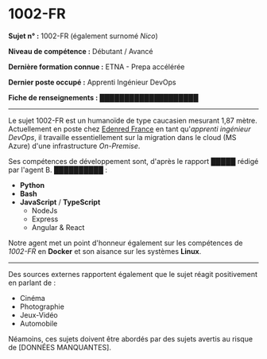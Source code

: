 # 1002-FR

**Sujet n° :** 1002-FR (également surnomé *Nico*)

**Niveau de compétence :** Débutant / Avancé

**Dernière formation connue :** ETNA - Prepa accélérée

**Dernier poste occupé :** Apprenti Ingénieur DevOps

**Fiche de renseignements :** [████████████████████](Administratif/contact.md)

---

Le sujet 1002-FR est un humanoïde de type caucasien mesurant 1,87 mètre. Actuellement en poste chez [Edenred France](https://www.edenred.fr/) en tant qu'*apprenti ingénieur DevOps*, il travaille essentiellement sur la migration dans le cloud (MS Azure) d'une infrastructure *On-Premise*.

Ses compétences de développement sont, d'après le rapport **█████** rédigé par l'agent B. ██████████ :
- **Python**
- **Bash**
- **JavaScript** / **TypeScript**
  - NodeJs
  - Express
  - Angular & React

Notre agent met un point d'honneur également sur les compétences de *1002-FR* en **Docker** et son aisance sur les systèmes **Linux**.

---

Des sources externes rapportent également que le sujet réagit positivement en parlant de :
- Cinéma
- Photographie
- Jeux-Vidéo
- Automobile

Néamoins, ces sujets doivent être abordés par des sujets avertis au risque de [DONNÉES MANQUANTES].
